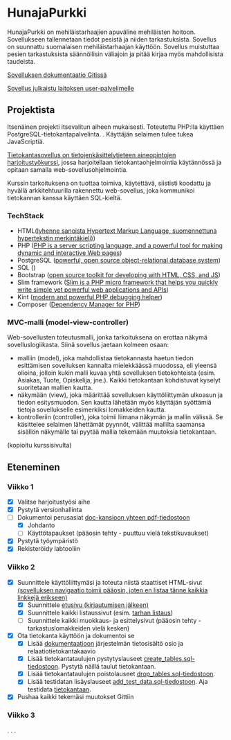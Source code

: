 # HunajaPurkki

HunajaPurkki on mehiläistarhaajien apuväline mehiläisten hoitoon. Sovellukseen tallennetaan tiedot pesistä ja niiden tarkastuksista. Sovellus on suunnattu suomalaisen mehiläistarhaajan käyttöön. Sovellus muistuttaa pesien tarkastuksista säännöllisin väliajoin ja pitää kirjaa myös mahdollisista taudeista.

[Sovelluksen dokumentaatio Gitissä](./doc/HunajaPurkki.pdf)

[Sovellus julkaistu laitoksen user-palvelimelle](http://tainalep.users.cs.helsinki.fi/hunajapurkki/)

## Projektista

Itsenäinen projekti itsevalitun aiheen mukaisesti. Toteutettu PHP:lla käyttäen PostgreSQL-tietokantapalvelinta. . Käyttäjän selaimen tulee tukea JavaScriptiä.

[Tietokantasovellus on tietojenkäsittelytieteen aineopintojen harjoitustyökurssi](http://tsoha.github.io/), jossa harjoitellaan tietokantaohjelmointia käytännössä ja opitaan samalla web-sovellusohjelmointia.

Kurssin tarkoituksena on tuottaa toimiva, käytettävä, siististi koodattu ja hyvällä arkkitehtuurilla rakennettu web-sovellus, joka kommunikoi tietokannan kanssa käyttäen SQL-kieltä.

### TechStack

 - HTML([lyhenne sanoista Hypertext Markup Language, suomennettuna hypertekstin merkintäkieli)](https://fi.wikipedia.org/wiki/HTML))
- PHP ([PHP is a server scripting language, and a powerful tool for making dynamic and interactive Web pages](https://www.w3schools.com/php/))
- PostgreSQL ([powerful, open source object-relational database system](http://www.tutorialspoint.com/postgresql/index.htm))
- SQL ()
- Bootstrap ([open source toolkit for developing with HTML, CSS, and JS](http://getbootstrap.com/))
- Slim framework ([Slim is a PHP micro framework that helps you quickly write simple yet powerful web applications and APIs](https://www.slimframework.com/))
- Kint ([modern and powerful PHP debugging helper](https://kint-php.github.io/kint/))
- Composer ([Dependency Manager for PHP](https://getcomposer.org/))


### MVC-malli (model-view-controller)

Web-sovellusten toteutusmalli, jonka tarkoituksena on erottaa näkymä sovelluslogiikasta.
Siinä sovellus jaetaan kolmeen osaan:

- malliin (model), joka mahdollistaa tietokannasta haetun tiedon esittämisen sovelluksen kannalta mielekkäässä muodossa, eli yleensä olioina, jolloin kukin malli kuvaa yhtä sovelluksen tietokohteista (esim. Asiakas, Tuote, Opiskelija, jne.). Kaikki tietokantaan kohdistuvat kyselyt suoritetaan mallien kautta.
- näkymään (view), joka määrittää sovelluksen käyttöliittymän ulkoasun ja tiedon esitysmuodon. Sen kautta lähetään myös käyttäjän syöttämiä tietoja sovellukselle esimerkiksi lomakkeiden kautta.
- kontrolleriin (controller), joka toimii liimana näkymän ja mallin välissä. Se käsittelee selaimen lähettämät pyynnöt, välittää mallilta saamansa sisällön näkymälle tai pyytää mallia tekemään muutoksia tietokantaan.

(kopioitu kurssisivulta)

## Eteneminen

### Viikko 1
- [x] Valitse harjoitustyösi aihe
- [x] Pystytä versionhallinta
- [ ] Dokumentoi perusasiat [doc-kansioon yhteen pdf-tiedostoon](./doc/HunajaPurkki.pdf)
  - [x] Johdanto
  - [ ] Käyttötapaukset (pääosin tehty - puuttuu vielä tekstikuvaukset)
- [x] Pystytä työympäristö
- [x] Rekisteröidy labtooliin

### Viikko 2
- [x] Suunnittele käyttöliittymäsi ja toteuta niistä staattiset HTML-sivut [(sovelluksen navigaatio toimii pääosin, joten en listaa tänne kaikkia linkkejä erikseen)](http://tainalep.users.cs.helsinki.fi/hunajapurkki/)
  - [x] Suunnittele [etusivu (kirjautumisen jälkeen)](http://tainalep.users.cs.helsinki.fi/hunajapurkki/login)
  - [x] Suunnittele kaikki listaussivut (esim. [tarhan listaus](http://tainalep.users.cs.helsinki.fi/hunajapurkki/hive/1))
  - [ ] Suunnittele kaikki muokkaus- ja esittelysivut (pääosin tehty - tarkastuslomakkeiden vielä kesken)
- [x] Ota tietokanta käyttöön ja dokumentoi se
  - [x] Lisää [dokumentaatioon](./doc/HunajaPurkki.pdf) järjestelmän tietosisältö osio ja relaatiotietokantakaavio
  - [x] Lisää tietokantataulujen pystytyslauseet [create_tables.sql-tiedostoon](./sql/create_tables.sql). Pystytä näillä taulut tietokantaan.
  - [x] Lisää tietokantataulujen poistolauseet [drop_tables.sql-tiedostoon](./sql/drop_tables.sql).
  - [x] Lisää testidatan lisäyslauseet [add_test_data.sql-tiedostoon](./sql/add_test_data.sql). Aja testidata [tietokantaan](http://tainalep.users.cs.helsinki.fi/hunajapurkki/tietokantayhteys).
- [x] Pushaa kaikki tekemäsi muutokset Gittiin

### Viikko 3
.
.
.

